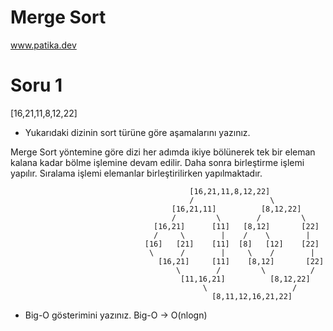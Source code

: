 # Merge Sort
www.patika.dev

# Soru 1
[16,21,11,8,12,22]

- Yukarıdaki dizinin sort türüne göre aşamalarını yazınız.

Merge Sort yöntemine göre dizi her adımda ikiye bölünerek tek bir eleman kalana kadar bölme işlemine devam edilir. Daha sonra birleştirme işlemi yapılır. Sıralama işlemi elemanlar birleştirilirken yapılmaktadır.

                                            [16,21,11,8,12,22]
                                            /                 \
                                        [16,21,11]          [8,12,22]
                                        /         \        /         \     
                                    [16,21]      [11]   [8,12]       [22]
                                    /     \        |    /    \        | 
                                  [16]   [21]    [11]  [8]   [12]    [22]
                                   \      /        |     \    /        |
                                     [16,21]     [11]    [8,12]       [22]
                                         \        /         \          /
                                          [11,16,21]          [8,12,22]
                                               \                   /
                                                 [8,11,12,16,21,22]
 
- Big-O gösterimini yazınız.
Big-O &rarr; O(nlogn)